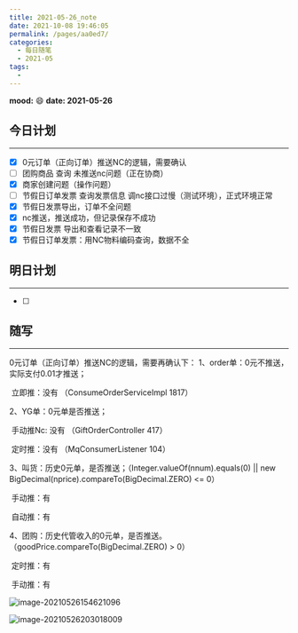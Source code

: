 ```yaml
---
title: 2021-05-26_note
date: 2021-10-08 19:46:05
permalink: /pages/aa0ed7/
categories:
  - 每日随笔
  - 2021-05
tags:
  - 
---
```

**mood:** :smile:  																		**date: 2021-05-26**  

## 今日计划  
------
- [x]  0元订单（正向订单）推送NC的逻辑，需要确认
- [ ]  团购商品 查询 未推送nc问题（正在协商）
- [x]  商家创建问题（操作问题）
- [ ]  节假日订单发票 查询发票信息 调nc接口过慢（测试环境），正式环境正常
- [x]  节假日发票导出，订单不全问题
- [x]  nc推送，推送成功，但记录保存不成功
- [x]  节假日发票 导出和查看记录不一致
- [x]  节假日订单发票：用NC物料编码查询，数据不全
## 明日计划  
------
- [ ]  
## 随写 
------

0元订单（正向订单）推送NC的逻辑，需要再确认下：
1、order单：0元不推送，实际支付0.01才推送；

​	立即推：没有 （ConsumeOrderServiceImpl  1817）

2、YG单：0元单是否推送；

​	手动推Nc: 没有 （GiftOrderController 417）

​	定时推：没有 （MqConsumerListener 104）

3、叫货：历史0元单，是否推送；（Integer.valueOf(nnum).equals(0) || new BigDecimal(nprice).compareTo(BigDecimal.ZERO) <= 0）

​	手动推：有

​	自动推：有	

4、团购：历史代管收入的0元单，是否推送。（goodPrice.compareTo(BigDecimal.ZERO) > 0）

​	定时推：有

​	手动推：有 



![image-20210526154621096](D:\project\vscode\blog\blogs\每日随笔\2021-05-26_note.assets\image-20210526154621096.png)



![image-20210526203018009](D:\project\vscode\blog\blogs\每日随笔\2021-05-26_note.assets\image-20210526203018009.png)